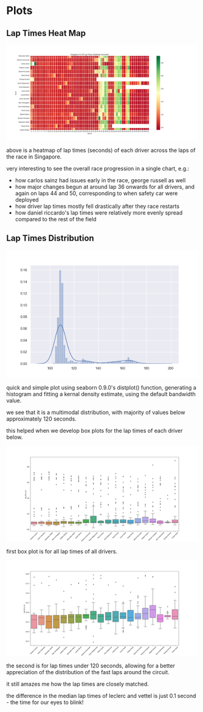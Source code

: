 # Plots


## Lap Times Heat Map

![sg_laptimes_heatmap](https://raw.githubusercontent.com/tanchcliff/data/main/f1_2019/charts/2019_15_Singapore_F1_Lap_Times_Heatmap.png)

above is a heatmap of lap times (seconds) of each driver across the laps of the race in Singapore.

very interesting to see the overall race progression in a single chart, e.g.:

- how carlos sainz had issues early in the race, george russell as well
- how major changes begun at around lap 36 onwards for all drivers, and again on laps 44 and 50, corresponding to when safety car were deployed
- how driver lap times mostly fell drastically after they race restarts
- how daniel riccardo's lap times were relatively more evenly spread compared to the rest of the field

## Lap Times Distribution

![sg_laptimes_distribution_plot_kde](https://raw.githubusercontent.com/tanchcliff/data/main/f1_2019/charts/2019_15_Singapore_F1_Lap_Times_Dist_Plot_KDE.png)

quick and simple plot using seaborn 0.9.0's distplot() function, generating a histogram and fitting a kernal density estimate, using the default bandwidth value.

we see that it is a multimodal distribution, with majority of values below approximately 120 seconds.

this helped when we develop box plots for the lap times of each driver below. 

![sg_laptimes_box_plot_all](https://raw.githubusercontent.com/tanchcliff/data/main/f1_2019/charts/2019_15_Singapore_F1_Lap_Times_Box_Plot_1.png)

first box plot is for all lap times of all drivers.

![sg_laptimes_box_plot_filtered](https://raw.githubusercontent.com/tanchcliff/data/main/f1_2019/charts/2019_15_Singapore_F1_Lap_Times_Box_Plot_2.png)

the second is for lap times under 120 seconds, allowing for a better appreciation of the distribution of the fast laps around the circuit.

it still amazes me how the lap times are closely matched.

the difference in the median lap times of leclerc and vettel is just 0.1 second - the time for our eyes to blink!
